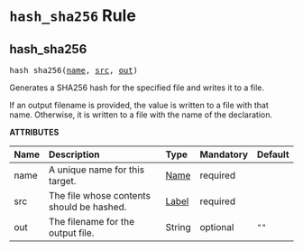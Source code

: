 <!-- Generated with Stardoc, Do Not Edit! -->
# `hash_sha256` Rule


<a id="hash_sha256"></a>

## hash_sha256

<pre>
hash_sha256(<a href="#hash_sha256-name">name</a>, <a href="#hash_sha256-src">src</a>, <a href="#hash_sha256-out">out</a>)
</pre>

Generates a SHA256 hash for the specified file and writes it to a file.

If an output filename is provided, the value is written to a file with that name. Otherwise, it is written to a file with the name of the declaration.

**ATTRIBUTES**


| Name  | Description | Type | Mandatory | Default |
| :------------- | :------------- | :------------- | :------------- | :------------- |
| <a id="hash_sha256-name"></a>name |  A unique name for this target.   | <a href="https://bazel.build/concepts/labels#target-names">Name</a> | required |  |
| <a id="hash_sha256-src"></a>src |  The file whose contents should be hashed.   | <a href="https://bazel.build/concepts/labels">Label</a> | required |  |
| <a id="hash_sha256-out"></a>out |  The filename for the output file.   | String | optional |  `""`  |


